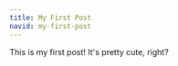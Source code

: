 ```yaml
---
title: My First Post
navid: my-first-post
---
```


<p>
	This is my first post! It's pretty cute, right?
</p>